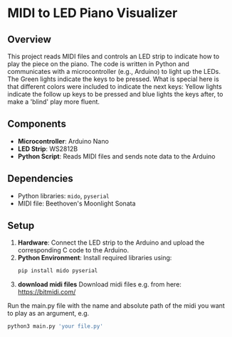 # MIDI to LED Piano Visualizer

## Overview
This project reads MIDI files and controls an LED strip to indicate how to play the piece on the piano. The code is written in Python and communicates with a microcontroller (e.g., Arduino) to light up the LEDs. The Green lights indicate the keys to be pressed. What is special here is that different colors were included to indicate the next keys: Yellow lights indicate the follow up keys to be pressed and blue lights the keys after, to make a 'blind' play more fluent.

## Components
- **Microcontroller**: Arduino Nano
- **LED Strip**: WS2812B
- **Python Script**: Reads MIDI files and sends note data to the Arduino

## Dependencies
- Python libraries: `mido`, `pyserial`
- MIDI file: Beethoven's Moonlight Sonata

## Setup
1. **Hardware**: Connect the LED strip to the Arduino and upload the corresponding C code to the Arduino.
2. **Python Environment**: Install required libraries using:
   ```bash
   pip install mido pyserial
4. **download midi files** Download midi files e.g. from here: https://bitmidi.com/

Run the main.py file with the name and absolute path of the midi you want to play as an argument, e.g.
```bash
python3 main.py 'your file.py'
